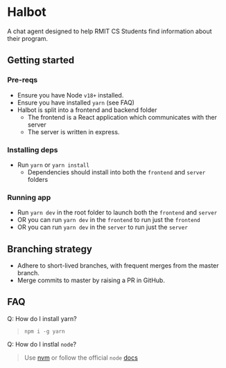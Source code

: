 # Halbot
A chat agent designed to help RMIT CS Students find information about their program. 

## Getting started 
### Pre-reqs
* Ensure you have Node `v18+` installed.
* Ensure you have installed `yarn` (see FAQ)
* Halbot is split into a frontend and backend folder
  * The frontend is a React application which communicates with ther server
  * The server is written in express.

### Installing deps
* Run `yarn` or `yarn install`
  * Dependencies should install into both the `frontend` and `server` folders

### Running app
* Run `yarn dev` in the root folder to launch both the `frontend` and `server`
* OR you can run `yarn dev` in the `frontend` to run just the `frontend`
* OR you can run `yarn dev` in the `server` to run just the `server`

## Branching strategy
* Adhere to short-lived branches, with frequent merges from the master branch.
* Merge commits to master by raising a PR in GitHub. 

## FAQ
Q: How do I install yarn? 
>`npm i -g yarn`

Q: How do I instlal `node`?
> Use [nvm](https://github.com/nvm-sh/nvm) or follow the official `node` [docs](https://nodejs.org/en/learn/getting-started/how-to-install-nodejs)